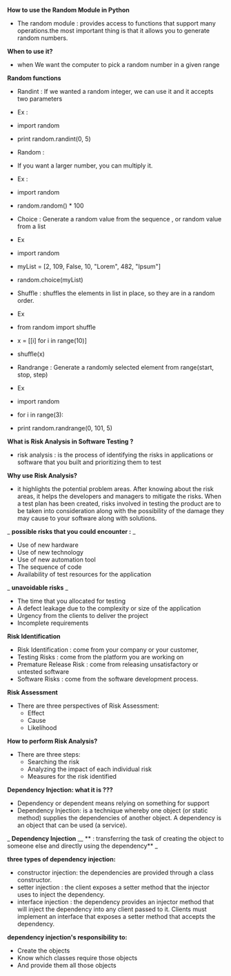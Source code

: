 **How to use the Random Module in Python**

- The random module : provides access to functions that support many operations.the most important thing is that it allows you to generate random numbers.

**When to use it?**

- when We want the computer to pick a random number in a given range

**Random functions**

- Randint : If we wanted a random integer, we can use it and it accepts two parameters
- Ex :
- import random
- print random.randint(0, 5)


- Random :
- If you want a larger number, you can multiply it.
- Ex :
- import random
- random.random() \* 100


- Choice : Generate a random value from the sequence , or random value from a list
- Ex
- import random
- myList = [2, 109, False, 10, "Lorem", 482, "Ipsum"]
- random.choice(myList)


- Shuffle : shuffles the elements in list in place, so they are in a random order.
- Ex
- from random import shuffle
- x = [[i] for i in range(10)]
- shuffle(x)


- Randrange : Generate a randomly selected element from range(start, stop, step)
- Ex
- import random
- for i in range(3):
- print random.randrange(0, 101, 5)


**What is Risk Analysis in Software Testing ?**

- risk analysis : is the process of identifying the risks in applications or software that you built and prioritizing them to test

**Why use Risk Analysis?**

- it highlights the potential problem areas. After knowing about the risk areas, it helps the developers and managers to mitigate the risks. When a test plan has been created, risks involved in testing the product are to be taken into consideration along with the possibility of the damage they may cause to your software along with solutions.

_ **possible risks that you could encounter :** _

- Use of new hardware
- Use of new technology
- Use of new automation tool
- The sequence of code
- Availability of test resources for the application

_ **unavoidable risks** _

- The time that you allocated for testing
- A defect leakage due to the complexity or size of the application
- Urgency from the clients to deliver the project
- Incomplete requirements

**Risk Identification**

- Risk Identification : come from your company or your customer,
- Testing Risks : come from the platform you are working on
- Premature Release Risk : come from releasing unsatisfactory or untested software
- Software Risks : come from the software development process.

**Risk Assessment**

- There are three perspectives of Risk Assessment:
  - Effect
  - Cause
  - Likelihood

**How to perform Risk Analysis?**

- There are three steps:
  - Searching the risk
  - Analyzing the impact of each individual risk
  - Measures for the risk identified


**Dependency Injection: what it is ???**

- Dependency or dependent means relying on something for support
- Dependency Injection: is a technique whereby one object (or static method) supplies the dependencies of another object. A dependency is an object that can be used (a service).

_ **Dependency Injection** __ ** : transferring the task of creating the object to someone else and directly using the dependency** _

**three types of dependency injection:**

- constructor injection: the dependencies are provided through a class constructor.
- setter injection : the client exposes a setter method that the injector uses to inject the dependency.
- interface injection : the dependency provides an injector method that will inject the dependency into any client passed to it. Clients must implement an interface that exposes a setter method that accepts the dependency.

**dependency injection's responsibility to:**

- Create the objects
- Know which classes require those objects
- And provide them all those objects